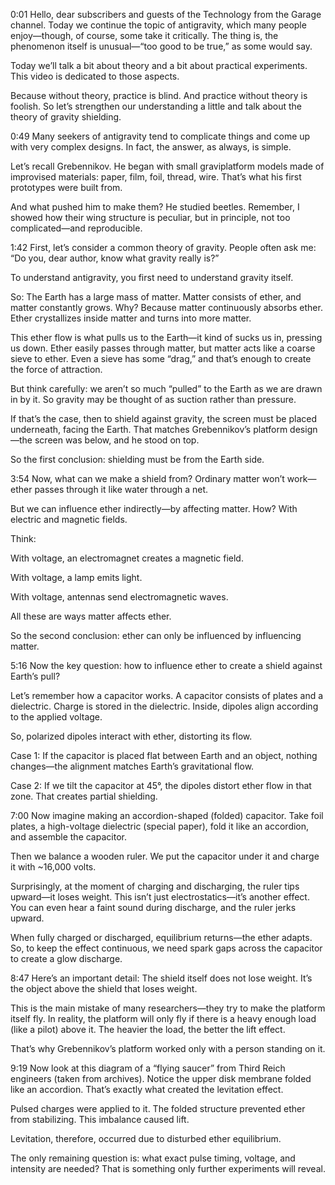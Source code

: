 0:01
Hello, dear subscribers and guests of the Technology from the Garage channel.
Today we continue the topic of antigravity, which many people enjoy—though, of course, some take it critically.
The thing is, the phenomenon itself is unusual—“too good to be true,” as some would say.

Today we’ll talk a bit about theory and a bit about practical experiments.
This video is dedicated to those aspects.

Because without theory, practice is blind.
And practice without theory is foolish.
So let’s strengthen our understanding a little and talk about the theory of gravity shielding.

0:49
Many seekers of antigravity tend to complicate things and come up with very complex designs.
In fact, the answer, as always, is simple.

Let’s recall Grebennikov.
He began with small graviplatform models made of improvised materials: paper, film, foil, thread, wire.
That’s what his first prototypes were built from.

And what pushed him to make them? He studied beetles.
Remember, I showed how their wing structure is peculiar, but in principle, not too complicated—and reproducible.

1:42
First, let’s consider a common theory of gravity.
People often ask me: “Do you, dear author, know what gravity really is?”

To understand antigravity, you first need to understand gravity itself.

So:
The Earth has a large mass of matter. Matter consists of ether, and matter constantly grows.
Why? Because matter continuously absorbs ether.
Ether crystallizes inside matter and turns into more matter.

This ether flow is what pulls us to the Earth—it kind of sucks us in, pressing us down.
Ether easily passes through matter, but matter acts like a coarse sieve to ether.
Even a sieve has some “drag,” and that’s enough to create the force of attraction.

But think carefully: we aren’t so much “pulled” to the Earth as we are drawn in by it.
So gravity may be thought of as suction rather than pressure.

If that’s the case, then to shield against gravity, the screen must be placed underneath, facing the Earth.
That matches Grebennikov’s platform design—the screen was below, and he stood on top.

So the first conclusion: shielding must be from the Earth side.

3:54
Now, what can we make a shield from?
Ordinary matter won’t work—ether passes through it like water through a net.

But we can influence ether indirectly—by affecting matter.
How? With electric and magnetic fields.

Think:

With voltage, an electromagnet creates a magnetic field.

With voltage, a lamp emits light.

With voltage, antennas send electromagnetic waves.

All these are ways matter affects ether.

So the second conclusion: ether can only be influenced by influencing matter.

5:16
Now the key question: how to influence ether to create a shield against Earth’s pull?

Let’s remember how a capacitor works.
A capacitor consists of plates and a dielectric.
Charge is stored in the dielectric.
Inside, dipoles align according to the applied voltage.

So, polarized dipoles interact with ether, distorting its flow.

Case 1: If the capacitor is placed flat between Earth and an object, nothing changes—the alignment matches Earth’s gravitational flow.

Case 2: If we tilt the capacitor at 45°, the dipoles distort ether flow in that zone.
That creates partial shielding.

7:00
Now imagine making an accordion-shaped (folded) capacitor.
Take foil plates, a high-voltage dielectric (special paper), fold it like an accordion, and assemble the capacitor.

Then we balance a wooden ruler.
We put the capacitor under it and charge it with ~16,000 volts.

Surprisingly, at the moment of charging and discharging, the ruler tips upward—it loses weight.
This isn’t just electrostatics—it’s another effect.
You can even hear a faint sound during discharge, and the ruler jerks upward.

When fully charged or discharged, equilibrium returns—the ether adapts.
So, to keep the effect continuous, we need spark gaps across the capacitor to create a glow discharge.

8:47
Here’s an important detail:
The shield itself does not lose weight.
It’s the object above the shield that loses weight.

This is the main mistake of many researchers—they try to make the platform itself fly.
In reality, the platform will only fly if there is a heavy enough load (like a pilot) above it.
The heavier the load, the better the lift effect.

That’s why Grebennikov’s platform worked only with a person standing on it.

9:19
Now look at this diagram of a “flying saucer” from Third Reich engineers (taken from archives).
Notice the upper disk membrane folded like an accordion.
That’s exactly what created the levitation effect.

Pulsed charges were applied to it.
The folded structure prevented ether from stabilizing.
This imbalance caused lift.

Levitation, therefore, occurred due to disturbed ether equilibrium.

The only remaining question is: what exact pulse timing, voltage, and intensity are needed?
That is something only further experiments will reveal.